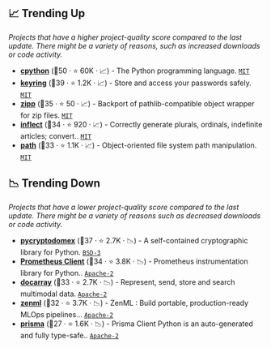## 📈 Trending Up

_Projects that have a higher project-quality score compared to the last update. There might be a variety of reasons, such as increased downloads or code activity._

- <b><a href="https://github.com/python/cpython">cpython</a></b> (🥇50 ·  ⭐ 60K · 📈) - The Python programming language. <code><a href="http://bit.ly/34MBwT8">MIT</a></code>
- <b><a href="https://github.com/jaraco/keyring">keyring</a></b> (🥈39 ·  ⭐ 1.2K · 📈) - Store and access your passwords safely. <code><a href="http://bit.ly/34MBwT8">MIT</a></code>
- <b><a href="https://github.com/jaraco/zipp">zipp</a></b> (🥈35 ·  ⭐ 50 · 📈) - Backport of pathlib-compatible object wrapper for zip files. <code><a href="http://bit.ly/34MBwT8">MIT</a></code>
- <b><a href="https://github.com/jaraco/inflect">inflect</a></b> (🥈34 ·  ⭐ 920 · 📈) - Correctly generate plurals, ordinals, indefinite articles; convert.. <code><a href="http://bit.ly/34MBwT8">MIT</a></code>
- <b><a href="https://github.com/jaraco/path">path</a></b> (🥉33 ·  ⭐ 1.1K · 📈) - Object-oriented file system path manipulation. <code><a href="http://bit.ly/34MBwT8">MIT</a></code>

## 📉 Trending Down

_Projects that have a lower project-quality score compared to the last update. There might be a variety of reasons such as decreased downloads or code activity._

- <b><a href="https://github.com/Legrandin/pycryptodome">pycryptodomex</a></b> (🥉37 ·  ⭐ 2.7K · 📉) - A self-contained cryptographic library for Python. <code><a href="http://bit.ly/3aKzpTv">BSD-3</a></code>
- <b><a href="https://github.com/prometheus/client_python">Prometheus Client</a></b> (🥈34 ·  ⭐ 3.8K · 📉) - Prometheus instrumentation library for Python.. <code><a href="http://bit.ly/3nYMfla">Apache-2</a></code>
- <b><a href="https://github.com/docarray/docarray">docarray</a></b> (🥈33 ·  ⭐ 2.7K · 📉) - Represent, send, store and search multimodal data. <code><a href="http://bit.ly/3nYMfla">Apache-2</a></code>
- <b><a href="https://github.com/zenml-io/zenml">zenml</a></b> (🥈32 ·  ⭐ 3.7K · 📉) - ZenML : Build portable, production-ready MLOps pipelines... <code><a href="http://bit.ly/3nYMfla">Apache-2</a></code>
- <b><a href="https://github.com/RobertCraigie/prisma-client-py">prisma</a></b> (🥉27 ·  ⭐ 1.6K · 📉) - Prisma Client Python is an auto-generated and fully type-safe.. <code><a href="http://bit.ly/3nYMfla">Apache-2</a></code>

